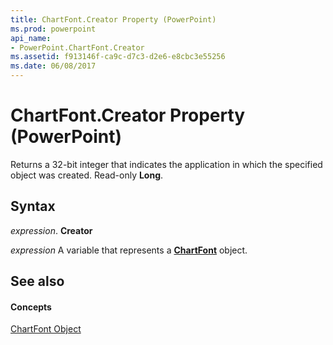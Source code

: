 ```yaml
---
title: ChartFont.Creator Property (PowerPoint)
ms.prod: powerpoint
api_name:
- PowerPoint.ChartFont.Creator
ms.assetid: f913146f-ca9c-d7c3-d2e6-e8cbc3e55256
ms.date: 06/08/2017
---
```



# ChartFont.Creator Property (PowerPoint)

Returns a 32-bit integer that indicates the application in which the specified object was created. Read-only **Long**.


## Syntax

 _expression_. **Creator**

 _expression_ A variable that represents a **[ChartFont](chartfont-object-powerpoint.md)** object.


## See also


#### Concepts


[ChartFont Object](chartfont-object-powerpoint.md)

